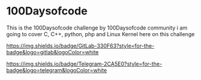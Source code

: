 # 100Daysofcode
This is the 100Daysofcode challenge by 100Daysofcode community i am going to cover C, C++, python, php and Linux Kernel here on this challenge 


https://img.shields.io/badge/GitLab-330F63?style=for-the-badge&logo=gitlab&logoColor=white

https://img.shields.io/badge/Telegram-2CA5E0?style=for-the-badge&logo=telegram&logoColor=white
